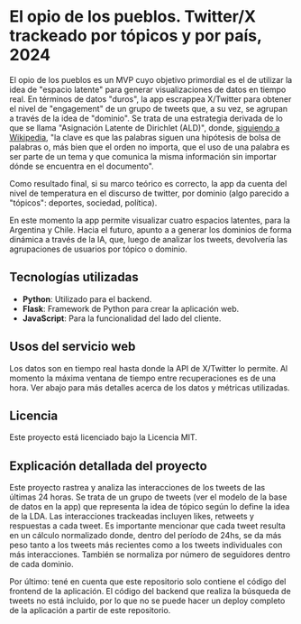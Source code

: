 # El opio de los pueblos. Twitter/X trackeado por tópicos y por país, 2024

El opio de los pueblos es un MVP cuyo objetivo primordial es el de utilizar la idea de "espacio latente" para generar visualizaciones de datos en tiempo real. En términos de datos "duros", la app escrappea X/Twitter para obtener el nivel de "engagement" de un grupo de tweets que, a su vez, se agrupan a través de la idea de "dominio". Se trata de una estrategia derivada de lo que se llama "Asignación Latente de Dirichlet (ALD)", donde, [siguiendo a Wikipedia](https://es.wikipedia.org/wiki/Latent_Dirichlet_Allocation), "la clave es que las palabras siguen una hipótesis de bolsa de palabras o, más bien que el orden no importa, que el uso de una palabra es ser parte de un tema y que comunica la misma información sin importar dónde se encuentra en el documento". 

Como resultado final, si su marco teórico es correcto, la app da cuenta del nivel de temperatura en el discurso de twitter, por dominio (algo parecido a "tópicos": deportes, sociedad, política).

En este momento la app permite visualizar cuatro espacios latentes, para la Argentina y Chile. Hacia el futuro, apunto a a generar los dominios de forma dinámica a través de la IA, que, luego de analizar los tweets, devolvería las agrupaciones de usuarios por tópico o dominio. 

## Tecnologías utilizadas

- **Python**: Utilizado para el backend.
- **Flask**: Framework de Python para crear la aplicación web.
- **JavaScript**: Para la funcionalidad del lado del cliente.

## Usos del servicio web

Los datos son en tiempo real hasta donde la API de X/Twitter lo permite. Al momento la máxima ventana de tiempo entre recuperaciones es de una hora. Ver abajo para más detalles acerca de los datos y métricas utilizadas. 

## Licencia

Este proyecto está licenciado bajo la Licencia MIT.

## Explicación detallada del proyecto

Este proyecto rastrea y analiza las interacciones de los tweets de las últimas 24 horas. Se trata de un grupo de tweets (ver el modelo de la base de datos en la app) que representa la idea de tópico según lo define la idea de la LDA. Las interacciones trackeadas incluyen likes, retweets y respuestas a cada tweet. Es importante mencionar que cada tweet resulta en un cálculo normalizado donde, dentro del período de 24hs, se da más peso tanto a los tweets más recientes como a los tweets individuales con más interacciones. También se normaliza por número de seguidores dentro de cada dominio. 

Por último: tené en cuenta que este repositorio solo contiene el código del frontend de la aplicación. El código del backend que realiza la búsqueda de tweets no está incluido, por lo que no se puede hacer un deploy completo de la aplicación a partir de este repositorio. 
